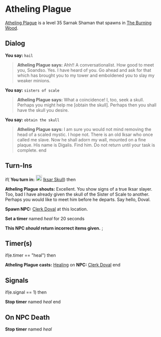# Atheling Plague



[Atheling Plague](/npc/87101) is a level 35 Sarnak Shaman that spawns in [The Burning Wood](/zone/87).






## Dialog

**You say:** `hail`



>**Atheling Plague says:** Ahh!! A conversationalist. How good to meet you, Soandso. Yes. I have heard of you. Go ahead and ask for that which has brought you to my tower and emboldened you to slay my weaker minions.

**You say:** `sisters of scale`



>**Atheling Plague says:** What a coincidence! I, too, seek a skull. Perhaps you might help me [obtain the skull]. Perhaps then you shall have the skull you desire.

**You say:** `obtain the skull`



>**Atheling Plague says:** I am sure you would not mind removing the head of a scaled mystic. I hope not. There is an old Iksar who once called me slave. Now he shall adorn my wall, mounted on a fine plaque. His name is Digalis. Find him. Do not return until your task is complete.
end



## Turn-Ins




if( **You turn in:** <img style="background:url(/static/icons/blank_slot.gif);width:20px;height:20px;" src="/static/icons/item_1070.png" alt="" /> <a
                                href="/item/12764" data-url="12764" class="tooltip-link link">Iksar Skull</a>) then


**Atheling Plague shouts:** <span class="text-danger">Excellent. You show signs of a true Iksar slayer. Too, bad I have already given the skull of the Sister of Scale to another. Perhaps you would like to meet him before he departs. Say hello, Doval.</span>


**Spawn NPC:**  [Clerk Doval](/npc/87154) at this location.


**Set a timer** named *heal* for 20 seconds

**This NPC *should* return incorrect items given.**
;


## Timer(s)

if(e.timer == "heal") then


**Atheling Plague casts:** [Healing](/spell/12) on **NPC:**  [Clerk Doval](/npc/87154)
end



## Signals

if(e.signal == 1) then


**Stop timer** named *heal*
end



## On NPC Death

**Stop timer** named *heal*




